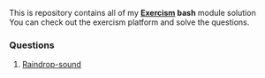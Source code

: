 This is repository contains all of my **[Exercism](https://exercism.org/bash/) bash** module solution  
You can check out the exercism platform and solve the questions.

### Questions
1) [Raindrop-sound](raindrop-sound.sh)


